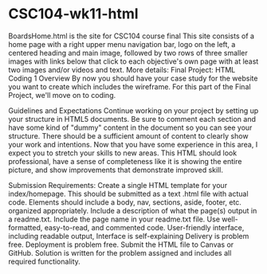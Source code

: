 # CSC104-wk11-html
BoardsHome.html is the site for CSC104 course final
This site consists of a home page with a right upper menu navigation bar, logo on the left, a centered heading and main image, followed by two rows of three smaller images with links below that click to each objective's own page with at least two images and/or videos and text. 
More details:
Final Project: HTML Coding 1
Overview
By now you should have your case study for the website you want to create which includes the wireframe. For this part of the Final Project, we'll move on to coding.

Guidelines and Expectations
Continue working on your project by setting up your structure in HTML5 documents. Be sure to comment each section and have some kind of "dummy" content in the document so you can see your structure. There should be a sufficient amount of content to clearly show your work and intentions.  Now that you have some experience in this area, I expect you to stretch your skills to new areas. This HTML should look professional, have a sense of completeness like it is showing the entire picture, and show improvements that demonstrate improved skill.

Submission Requirements:
Create a single HTML template for your index/homepage.
This should be submitted as a text .html file with actual code. 
Elements should include a body, nav, sections, aside, footer, etc. organized appropriately.
Include a description of what the page(s) output in a readme.txt.
Include the page name in your readme.txt file.
Use well-formatted, easy-to-read, and commented code.
User-friendly interface, including readable output, Interface is self-explaining
Delivery is problem free. Deployment is problem free.
Submit the HTML file to Canvas or GitHub.
Solution is written for the problem assigned and includes all required functionality.
